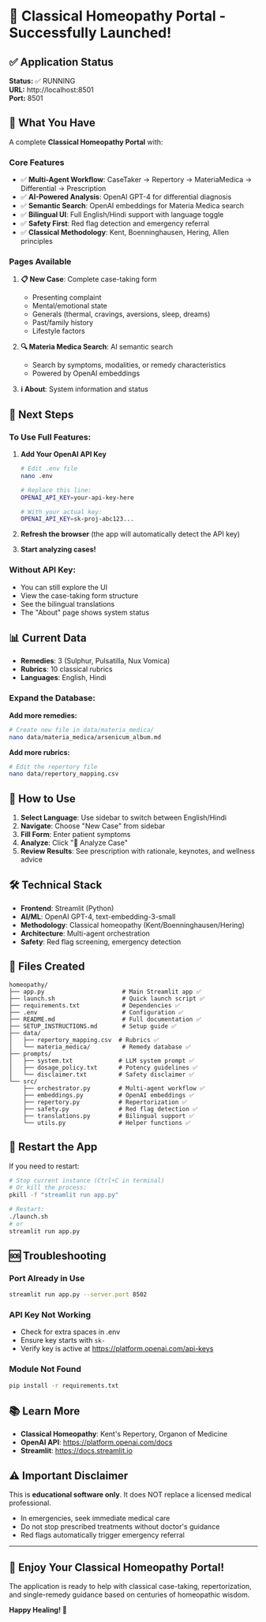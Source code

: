 # 🎉 Classical Homeopathy Portal - Successfully Launched!

## ✅ Application Status

**Status:** ✅ RUNNING  
**URL:** http://localhost:8501  
**Port:** 8501

## 🌿 What You Have

A complete **Classical Homeopathy Portal** with:

### Core Features
- ✅ **Multi-Agent Workflow**: CaseTaker → Repertory → MateriaMedica → Differential → Prescription
- ✅ **AI-Powered Analysis**: OpenAI GPT-4 for differential diagnosis
- ✅ **Semantic Search**: OpenAI embeddings for Materia Medica search
- ✅ **Bilingual UI**: Full English/Hindi support with language toggle
- ✅ **Safety First**: Red flag detection and emergency referral
- ✅ **Classical Methodology**: Kent, Boenninghausen, Hering, Allen principles

### Pages Available
1. **📋 New Case**: Complete case-taking form
   - Presenting complaint
   - Mental/emotional state
   - Generals (thermal, cravings, aversions, sleep, dreams)
   - Past/family history
   - Lifestyle factors

2. **🔍 Materia Medica Search**: AI semantic search
   - Search by symptoms, modalities, or remedy characteristics
   - Powered by OpenAI embeddings

3. **ℹ️ About**: System information and status

## 🔑 Next Steps

### To Use Full Features:

1. **Add Your OpenAI API Key**
   ```bash
   # Edit .env file
   nano .env
   
   # Replace this line:
   OPENAI_API_KEY=your-api-key-here
   
   # With your actual key:
   OPENAI_API_KEY=sk-proj-abc123...
   ```

2. **Refresh the browser** (the app will automatically detect the API key)

3. **Start analyzing cases!**

### Without API Key:
- You can still explore the UI
- View the case-taking form structure
- See the bilingual translations
- The "About" page shows system status

## 📊 Current Data

- **Remedies**: 3 (Sulphur, Pulsatilla, Nux Vomica)
- **Rubrics**: 10 classical rubrics
- **Languages**: English, Hindi

### Expand the Database:

**Add more remedies:**
```bash
# Create new file in data/materia_medica/
nano data/materia_medica/arsenicum_album.md
```

**Add more rubrics:**
```bash
# Edit the repertory file
nano data/repertory_mapping.csv
```

## 🎯 How to Use

1. **Select Language**: Use sidebar to switch between English/Hindi
2. **Navigate**: Choose "New Case" from sidebar
3. **Fill Form**: Enter patient symptoms
4. **Analyze**: Click "🔬 Analyze Case"
5. **Review Results**: See prescription with rationale, keynotes, and wellness advice

## 🛠 Technical Stack

- **Frontend**: Streamlit (Python)
- **AI/ML**: OpenAI GPT-4, text-embedding-3-small
- **Methodology**: Classical homeopathy (Kent/Boenninghausen/Hering)
- **Architecture**: Multi-agent orchestration
- **Safety**: Red flag screening, emergency detection

## 📝 Files Created

```
homeopathy/
├── app.py                      # Main Streamlit app ✅
├── launch.sh                   # Quick launch script ✅
├── requirements.txt            # Dependencies ✅
├── .env                        # Configuration ✅
├── README.md                   # Full documentation ✅
├── SETUP_INSTRUCTIONS.md       # Setup guide ✅
├── data/
│   ├── repertory_mapping.csv  # Rubrics ✅
│   └── materia_medica/         # Remedy database ✅
├── prompts/
│   ├── system.txt             # LLM system prompt ✅
│   ├── dosage_policy.txt      # Potency guidelines ✅
│   └── disclaimer.txt         # Safety disclaimer ✅
└── src/
    ├── orchestrator.py        # Multi-agent workflow ✅
    ├── embeddings.py          # OpenAI embeddings ✅
    ├── repertory.py           # Repertorization ✅
    ├── safety.py              # Red flag detection ✅
    ├── translations.py        # Bilingual support ✅
    └── utils.py               # Helper functions ✅
```

## 🔄 Restart the App

If you need to restart:

```bash
# Stop current instance (Ctrl+C in terminal)
# Or kill the process:
pkill -f "streamlit run app.py"

# Restart:
./launch.sh
# or
streamlit run app.py
```

## 🆘 Troubleshooting

### Port Already in Use
```bash
streamlit run app.py --server.port 8502
```

### API Key Not Working
- Check for extra spaces in .env
- Ensure key starts with `sk-`
- Verify key is active at https://platform.openai.com/api-keys

### Module Not Found
```bash
pip install -r requirements.txt
```

## 📚 Learn More

- **Classical Homeopathy**: Kent's Repertory, Organon of Medicine
- **OpenAI API**: https://platform.openai.com/docs
- **Streamlit**: https://docs.streamlit.io

## ⚠️ Important Disclaimer

This is **educational software only**. It does NOT replace a licensed medical professional.

- In emergencies, seek immediate medical care
- Do not stop prescribed treatments without doctor's guidance
- Red flags automatically trigger emergency referral

---

## 🎊 Enjoy Your Classical Homeopathy Portal!

The application is ready to help with classical case-taking, repertorization, and single-remedy guidance based on centuries of homeopathic wisdom.

**Happy Healing! 🌿**
